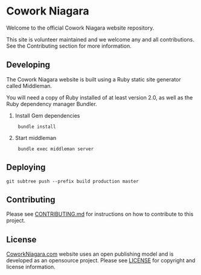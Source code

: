 # Cowork Niagara
Welcome to the official Cowork Niagara website repository.

This site is volunteer maintained and we welcome any and all contributions. See
the Contributing section for more information.

## Developing
The Cowork Niagara website is built using a Ruby static site generator called
Middleman.

You will need a copy of Ruby installed of at least version 2.0, as well as the
Ruby dependency manager Bundler.

1. Install Gem dependencies

		bundle install

2. Start middleman

		bundle exec middleman server


## Deploying

	git subtree push --prefix build production master

## Contributing
Please see [CONTRIBUTING.md](CONTRIBUTING.md) for instructions on how to
contribute to this project.

## License
[CoworkNiagara.com](http://coworkniagara.com) website uses an open publishing
model and is developed as an opensource project. Please see [LICENSE](LICENSE)
for copyright and license information.
